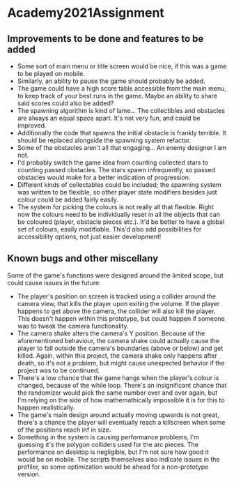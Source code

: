# Academy2021Assignment

## Improvements to be done and features to be added
* Some sort of main menu or title screen would be nice, if this was a game to be played on mobile.
* Similarly, an ability to pause the game should probably be added.
* The game could have a high score table accessible from the main menu, to keep track of your best runs in the game. Maybe an ability to share said scores could also be added?
* The spawning algorithm is kind of lame... The collectibles and obstacles are always an equal space apart. It's not very fun, and could be improved.
* Additionally the code that spawns the initial obstacle is frankly terrible. It should be replaced alongside the spawning system refactor.
* Some of the obstacles aren't all that engaging... An enemy designer I am not.
* I'd probably switch the game idea from counting collected stars to counting passed obstacles. The stars spawn infrequently, so passed obstacles would make for a better indication of progression.
* Different kinds of collectables could be included; the spawning system was written to be flexible, so other player state modifiers besides just colour could be added fairly easily.
* The system for picking the colours is not really all that flexible. Right now the colours need to be individually reset in all the objects that can be coloured (player, obstacle pieces etc.). It'd be better to have a global set of colours, easily modifiable. This'd also add possibilities for accessibility options, not just easier development! 

## Known bugs and other miscellany
Some of the game's functions were designed around the limited scope, but could cause issues in the future:

* The player's position on screen is tracked using a collider around the camera view, that kills the player upon exiting the volume. If the player happens to get above the camera, the collider will also kill the player. This doesn't happen within this prototype, but could happen if someone was to tweak the camera functionality.
* The camera shake alters the camera's Y position. Because of the aforementioned behaviour, the camera shake could actually cause the player to fall outside the camera's boundaries (above or below) and get killed. Again, within this project, the camera shake only happens after death, so it's not a problem, but might cause unexpected behavior if the project was to be continued.
* There's a low chance that the game hangs when the player's colour is changed, because of the while loop. There's an insignificant chance that the randomizer would pick the same number over and over again, but I'm relying on the side of how mathemathically impossible it is for this to happen realistically.
* The game's main design around actually moving upwards is not great, there's a chance the player will eventually reach a killscreen when some of the positions reach inf in size.
* Something in the system is causing performance problems, I'm guessing it's the polygon colliders used for the arc pieces. The performance on desktop is negligible, but I'm not sure how good it would be on mobile. The scripts themselves also indicate issues in the profiler, so some optimization would be ahead for a non-prototype version.